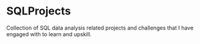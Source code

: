 # SQLProjects
 Collection of SQL data analysis related projects and challenges that I have engaged with to learn and upskill.
